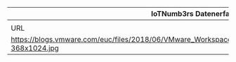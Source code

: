 |IoTNumb3rs Datenerfassung|||||||||||
| ---- | ---- | ---- | ---- | ---- | ---- | ---- | ---- | ---- | ---- | ---- |
||||||||||||
|URL|home_url|filename|device_class|device_count|market_class|market_volume|prognosis_year|publication_year|authorship_class|Dropbox folder|
|https://blogs.vmware.com/euc/files/2018/06/VMware_Workspace_ONE_Rugged_and_Workforce_IoT_Infographic-368x1024.jpg|https://blogs.vmware.com/euc/2018/07/purpose-built-critical-business-operations.html|file3_VMware_Workspace_ONE_Rugged_and_Workforce_IoT_Infographic-368x1024.jpg||||||||MariaMarg/20181118-1503|
